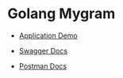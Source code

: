 # Golang Mygram

-   [Application Demo](https://pratama-h8-mygram.herokuapp.com)

-   [Swagger Docs](https://pratama-h8-mygram.herokuapp.com/swagger/index.html)

-   [Postman Docs](https://documenter.getpostman.com/view/10131591/UVJiiEQK)

